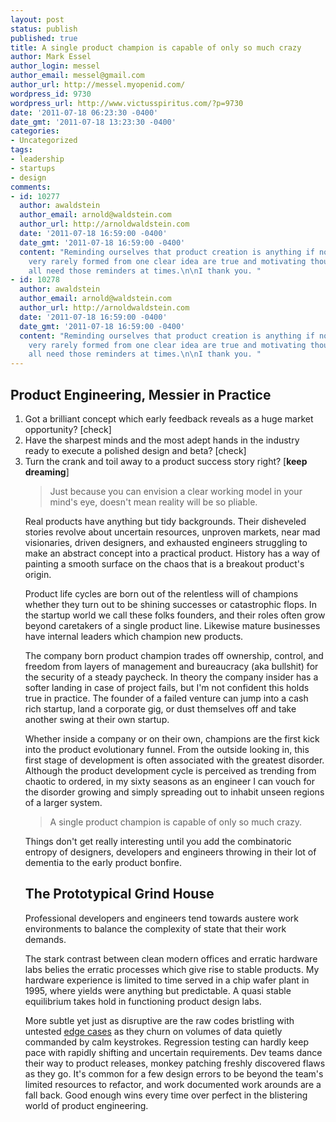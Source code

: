 ```yaml
---
layout: post
status: publish
published: true
title: A single product champion is capable of only so much crazy
author: Mark Essel
author_login: messel
author_email: messel@gmail.com
author_url: http://messel.myopenid.com/
wordpress_id: 9730
wordpress_url: http://www.victusspiritus.com/?p=9730
date: '2011-07-18 06:23:30 -0400'
date_gmt: '2011-07-18 13:23:30 -0400'
categories:
- Uncategorized
tags:
- leadership
- startups
- design
comments:
- id: 10277
  author: awaldstein
  author_email: arnold@waldstein.com
  author_url: http://arnoldwaldstein.com
  date: '2011-07-18 16:59:00 -0400'
  date_gmt: '2011-07-18 16:59:00 -0400'
  content: "Reminding ourselves that product creation is anything if not messy and
    very rarely formed from one clear idea are true and motivating thoughts.\n\nWe
    all need those reminders at times.\n\nI thank you. "
- id: 10278
  author: awaldstein
  author_email: arnold@waldstein.com
  author_url: http://arnoldwaldstein.com
  date: '2011-07-18 16:59:00 -0400'
  date_gmt: '2011-07-18 16:59:00 -0400'
  content: "Reminding ourselves that product creation is anything if not messy and
    very rarely formed from one clear idea are true and motivating thoughts.\n\nWe
    all need those reminders at times.\n\nI thank you. "
---
```

<h2>Product Engineering, Messier in Practice</h2>
<ol>
<li>Got a brilliant concept which early feedback reveals as a huge market opportunity? [check]</li>
<li>Have the sharpest minds and the most adept hands in the industry ready to execute a polished design and beta? [check]</li>
<li>Turn the crank and toil away to a product success story right? [<strong>keep dreaming</strong>]</li>
</ul>
<blockquote><p>
Just because you can envision a clear working model in your mind's eye, doesn't mean reality will be so pliable.
</p></blockquote>
<p>Real products have anything but tidy backgrounds. Their disheveled stories revolve about uncertain resources, unproven markets, near mad visionaries, driven designers, and exhausted engineers struggling to make an abstract concept into a practical product. History has a way of painting a smooth surface on the chaos that is a breakout product's origin.</p>
<p>Product life cycles are born out of the relentless will of champions whether they turn out to be shining successes or catastrophic flops. In the startup world we call these folks founders, and their roles often grow beyond caretakers of a single product line. Likewise mature businesses have internal leaders which champion new products. </p>
<p>The company born product champion trades off ownership, control, and freedom from layers of management and bureaucracy (aka bullshit) for the security of a steady paycheck. In theory the company insider has a softer landing in case of project fails, but I'm not confident this holds true in practice. The founder of a failed venture can jump into a cash rich startup, land a corporate gig, or dust themselves off and take another swing at their own startup. </p>
<p>Whether inside a company or on their own, champions are the first kick into the product evolutionary funnel. From the outside looking in, this first stage of development is often associated with the greatest disorder. Although the product development cycle is perceived as trending from chaotic to ordered, in my sixty seasons as an engineer I can vouch for the disorder growing and simply spreading out to inhabit unseen regions of a larger system. </p>
<blockquote><p>
A single product champion is capable of only so much crazy.
</p></blockquote>
<p>Things don't get really interesting until you add the combinatoric entropy of designers, developers and engineers throwing in their lot of dementia to the early product bonfire.</p>
<h2>The Prototypical Grind House</h2>
<p>Professional developers and engineers tend towards austere work environments to balance the complexity of state that their work demands. </p>
<p>The stark contrast between clean modern offices and erratic hardware labs belies the erratic processes which give rise to stable products. My hardware experience is limited to time served in a chip wafer plant in 1995, where yields were anything but predictable. A quasi stable equilibrium takes hold in functioning product design labs. </p>
<p>More subtle yet just as disruptive are the raw codes bristling with untested <a href="http://www.victusspiritus.com/2011/07/14/edge-cases/">edge cases</a> as they churn on volumes of data quietly commanded by calm keystrokes. Regression testing can hardly keep pace with rapidly shifting and uncertain requirements. Dev teams dance their way to product releases, monkey patching freshly discovered flaws as they go. It's common for a few design errors to be beyond the team's limited resources to refactor, and work documented work arounds are a fall back. Good enough wins every time over perfect in the blistering world of product engineering.</p>
